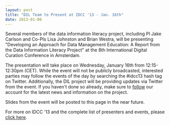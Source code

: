 ```yaml
---
layout: post
title: "DIL Team to Present at IDCC '13 - Jan. 16th" 
date: 2013-01-08
---
```


Several members of the data information literacy project, including PI Jake Carlson and Co-PIs Lisa Johnston and Brian Westra, will be presenting "Developing an Approach for Data Management Education: A Report from the Data Information Literacy Project" at the 8th International Digital Curation Conference in Amsterdam. 

The presentation will take place on Wednesday, January 16th from 12:15-12:30pm (CET). While the event will not be publicly broadcasted, interested parties may follow the events of the day by searching the #idcc13 hash tag on Twitter. Additionally, the DIL project will be providing updates via Twitter from the event. If you haven't done so already, make sure to [follow](https://twitter.com/datainfolit) our account for the latest news and information on the project. 

Slides from the event will be posted to this page in the near future. 

For more on IDCC '13 and the complete list of presenters and events, please [click here](http://www.dcc.ac.uk/events/idcc13). 
